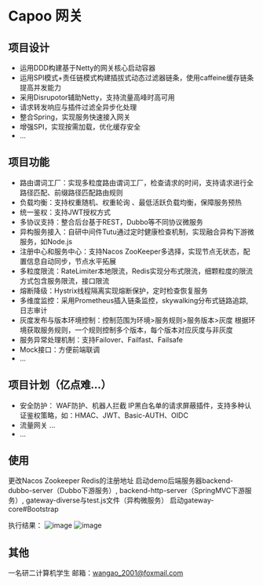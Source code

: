 # Capoo 网关



## 项目设计

- 运用DDD构建基于Netty的网关核心启动容器
- 运用SPI模式+责任链模式构建插拔式动态过滤器链条，使用caffeine缓存链条提高并发能力
- 采用Disrupotor辅助Netty，支持流量高峰时高可用
- 请求转发响应与插件过滤全异步化处理
- 整合Spring，实现服务快速接入网关
- 增强SPI，实现按需加载，优化缓存安全
- ...



## 项目功能

- 路由谓词工厂：实现多粒度路由谓词工厂，检查请求的时间，支持请求进行全路径匹配、前缀路径匹配路由规则
- 负载均衡：支持权重随机、权重轮询 、最低活跃负载均衡，保障服务预热
- 统一鉴权：支持JWT授权方式 
- 多协议支持：整合后台基于REST，Dubbo等不同协议微服务
- 异构服务接入：自研中间件Tutu通过定时健康检查机制，实现融合异构下游微服务，如Node.js
- 注册中心和服务中心：支持Nacos ZooKeeper多选择，实现节点无状态，配置信息自动同步，节点水平拓展
- 多粒度限流：RateLimiter本地限流，Redis实现分布式限流，细颗粒度的限流方式包含服务限流，接口限流
- 熔断降级：Hystrix线程隔离实现熔断保护，定时检查恢复服务
- 多维度监控：采用Prometheus插入链条监控，skywalking分布式链路追踪, 日志审计
- 灰度发布与版本环境控制：控制范围为环境>服务规则>服务版本>灰度 根据环境获取服务规则，一个规则控制多个版本，每个版本对应灰度与非灰度
- 服务异常处理机制：支持Failover、Failfast、Failsafe
- Mock接口：方便前端联调
- ...



## 项目计划（亿点难...）

- 安全防护： WAF防护、机器人拦截 IP黑白名单的请求屏蔽插件，支持多种认证鉴权策略，如：HMAC、JWT、Basic-AUTH、OIDC
- 流量网关 ...
- ...


## 使用
更改Nacos Zookeeper Redis的注册地址
启动demo后端服务器backend-dubbo-server（Dubbo下游服务）, backend-http-server（SpringMVC下游服务）, gateway-diverse与test.js文件（异构微服务）
启动gateway-core#Bootstrap

执行结果：
![image](https://github.com/Wow-wang/Capoo-Api-gateway/assets/59164226/23eb14b0-e1d4-48bd-90b0-4d7e4852417b)
![image](https://github.com/Wow-wang/Capoo-Api-gateway/assets/59164226/caaafd14-4fb6-4a73-b08a-4791d125753f)





## 其他
一名研二计算机学生 邮箱：wangao_2001@foxmail.com
